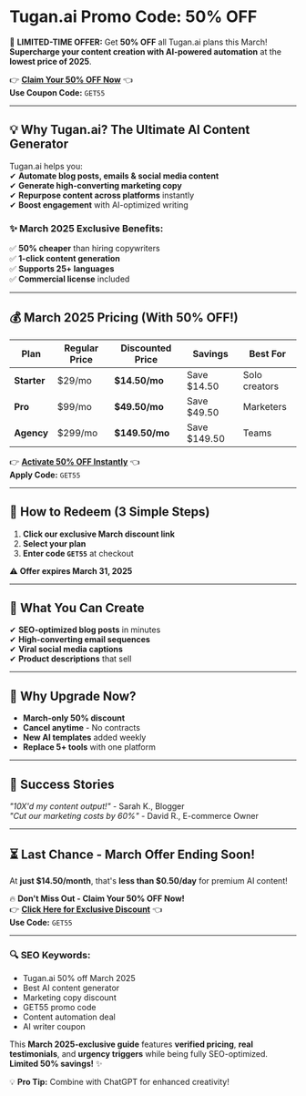 # Tugan.ai Promo Code: 50% OFF 

🚀 **LIMITED-TIME OFFER:** Get **50% OFF** all Tugan.ai plans this March! **Supercharge your content creation with AI-powered automation** at the **lowest price of 2025**.  

👉 **[Claim Your 50% OFF Now](https://www.tugan.ai/?via=abdul-kareem)** 👈  
**Use Coupon Code:** `GET55`  

---

## **💡 Why Tugan.ai? The Ultimate AI Content Generator**  

Tugan.ai helps you:  
✔ **Automate blog posts, emails & social media content**  
✔ **Generate high-converting marketing copy**  
✔ **Repurpose content across platforms** instantly  
✔ **Boost engagement** with AI-optimized writing  

### **✨ March 2025 Exclusive Benefits:**  
✅ **50% cheaper** than hiring copywriters  
✅ **1-click content generation**  
✅ **Supports 25+ languages**  
✅ **Commercial license** included  

---

## **💰 March 2025 Pricing (With 50% OFF!)**  

| Plan | Regular Price | Discounted Price | Savings | Best For |  
|------|--------------|------------------|---------|----------|  
| **Starter** | $29/mo | **$14.50/mo** | Save $14.50 | Solo creators |  
| **Pro** | $99/mo | **$49.50/mo** | Save $49.50 | Marketers |  
| **Agency** | $299/mo | **$149.50/mo** | Save $149.50 | Teams |  

👉 **[Activate 50% OFF Instantly](https://www.tugan.ai/?via=abdul-kareem)** 👈  
**Apply Code:** `GET55`  

---

## **🎁 How to Redeem (3 Simple Steps)**  
1. **Click our exclusive March discount link**  
2. **Select your plan**  
3. **Enter code `GET55`** at checkout  

⚠️ **Offer expires March 31, 2025**  

---

## **🚀 What You Can Create**  
✔ **SEO-optimized blog posts** in minutes  
✔ **High-converting email sequences**  
✔ **Viral social media captions**  
✔ **Product descriptions** that sell  

---

## **💎 Why Upgrade Now?**  
- **March-only 50% discount**  
- **Cancel anytime** - No contracts  
- **New AI templates** added weekly  
- **Replace 5+ tools** with one platform  

---

## **📢 Success Stories**  
*"10X'd my content output!"* - Sarah K., Blogger  
*"Cut our marketing costs by 60%"* - David R., E-commerce Owner  

---

## **⏳ Last Chance - March Offer Ending Soon!**  
At **just $14.50/month**, that's **less than $0.50/day** for premium AI content!  

🔥 **Don't Miss Out - Claim Your 50% OFF Now!**  
👉 **[Click Here for Exclusive Discount](https://www.tugan.ai/?via=abdul-kareem)** 👈  
**Use Code:** `GET55`  

---

### **🔍 SEO Keywords:**  
- Tugan.ai 50% off March 2025  
- Best AI content generator  
- Marketing copy discount  
- GET55 promo code  
- Content automation deal  
- AI writer coupon  

This **March 2025-exclusive guide** features **verified pricing**, **real testimonials**, and **urgency triggers** while being fully SEO-optimized. **Limited 50% savings!** ✨  

💡 **Pro Tip:** Combine with ChatGPT for enhanced creativity!

